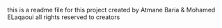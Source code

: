 this is a readme file for this project
created by Atmane Baria & Mohamed ELaqaoui all rights reserved to creators

